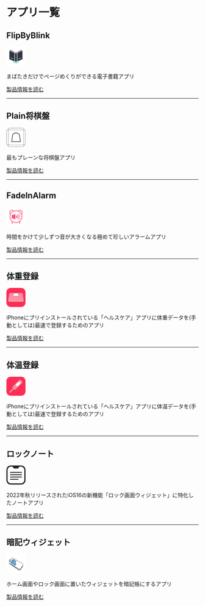 アプリ一覧
======================

FlipByBlink
---------------
<img src="FlipByBlink/icon.png" width="50">

まばたきだけでページめくりができる電子書籍アプリ

[製品情報を読む](FlipByBlink)

* * *

Plain将棋盤
---------------
<img src="Plain将棋盤/icon.png" width="50">

最もプレーンな将棋盤アプリ

[製品情報を読む](Plain将棋盤)

* * *

FadeInAlarm
--------------
<img src="FadeInAlarm/icon.png" width="50">

時間をかけて少しずつ音が大きくなる極めて珍しいアラームアプリ

[製品情報を読む](FadeInAlarm)

* * *

体重登録
---------
<img src="TapWeight/icon.png" width="50">

iPhoneにプリインストールされている「ヘルスケア」アプリに体重データを(手動としては)最速で登録するためのアプリ

[製品情報を読む](TapWeight)

* * *

体温登録
---------
<img src="TapTemperature/icon.png" width="50">

iPhoneにプリインストールされている「ヘルスケア」アプリに体温データを(手動としては)最速で登録するためのアプリ

[製品情報を読む](TapTemperature)

* * *

ロックノート
---------------
<img src="LockInNote/icon.png" width="50">

2022年秋リリースされたiOS16の新機能「ロック画面ウィジェット」に特化したノートアプリ

[製品情報を読む](LockInNote)

* * *

暗記ウィジェット
--------------
<img src="MemorizeWidget/icon.png" width="50">

ホーム画面やロック画面に置いたウィジェットを暗記帳にするアプリ

[製品情報を読む](MemorizeWidget)
